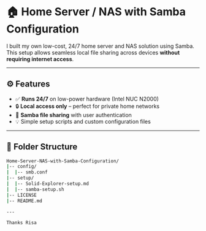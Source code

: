 # 🏠 Home Server / NAS with Samba Configuration

I built my own low-cost, 24/7 home server and NAS solution using Samba.  
This setup allows seamless local file sharing across devices **without requiring internet access**.

---

## ⚙️ Features

- ✅ **Runs 24/7** on low-power hardware (Intel NUC N2000)
- 🔒 **Local access only** – perfect for private home networks
- 📁 **Samba file sharing** with user authentication
- 💡 Simple setup scripts and custom configuration files

---

## 📁 Folder Structure

```bash
Home-Server-NAS-with-Samba-Configuration/
|-- config/
|  |-- smb.conf
|-- setup/
|  |-- Solid-Explorer-setup.md
|  |-- samba-setup.sh
|-- LICENSE
|-- README.md

---

Thanks Risa
